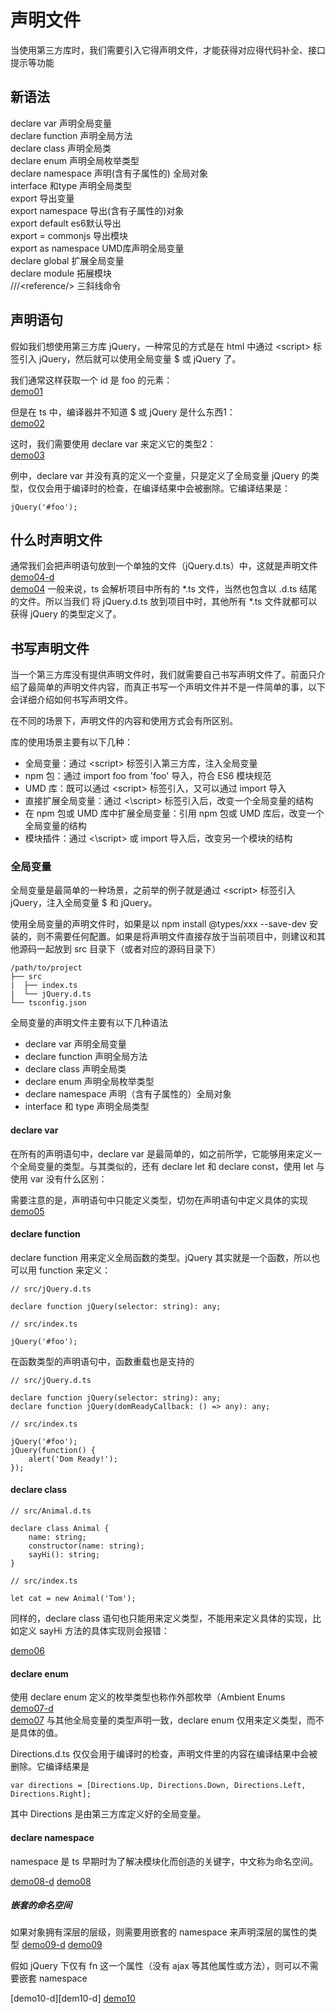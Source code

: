 # 声明文件

当使用第三方库时，我们需要引入它得声明文件，才能获得对应得代码补全、接口提示等功能

## 新语法

declare var 声明全局变量    
declare function 声明全局方法  
declare class 声明全局类  
declare enum 声明全局枚举类型  
declare namespace 声明(含有子属性的) 全局对象  
interface 和type 声明全局类型  
export 导出变量  
export namespace 导出(含有子属性的)对象  
export default es6默认导出  
export =    commonjs 导出模块  
export as namespace  UMD库声明全局变量    
declare global 扩展全局变量  
declare module 拓展模块  
///\<reference/> 三斜线命令    

## 声明语句
假如我们想使用第三方库 jQuery，一种常见的方式是在 html 中通过 \<script> 标签引入 jQuery，然后就可以使用全局变量 $ 或 jQuery 了。

我们通常这样获取一个 id 是 foo 的元素：  
[demo01][demo01] 

但是在 ts 中，编译器并不知道 $ 或 jQuery 是什么东西1：  
[demo02][demo02]

这时，我们需要使用 declare var 来定义它的类型2：  
[demo03][demo03]

例中，declare var 并没有真的定义一个变量，只是定义了全局变量 jQuery 的类型，仅仅会用于编译时的检查，在编译结果中会被删除。它编译结果是：

```
jQuery('#foo');
```
## 什么时声明文件
通常我们会把声明语句放到一个单独的文件（jQuery.d.ts）中，这就是声明文件  
[demo04-d][demo04-d]  
[demo04][demo04]
一般来说，ts 会解析项目中所有的 *.ts 文件，当然也包含以 .d.ts 结尾的文件。所以当我们  将 jQuery.d.ts 放到项目中时，其他所有 *.ts 文件就都可以获得 jQuery 的类型定义了。



## 书写声明文件
当一个第三方库没有提供声明文件时，我们就需要自己书写声明文件了。前面只介绍了最简单的声明文件内容，而真正书写一个声明文件并不是一件简单的事，以下会详细介绍如何书写声明文件。

在不同的场景下，声明文件的内容和使用方式会有所区别。

库的使用场景主要有以下几种：

* 全局变量：通过 \<script> 标签引入第三方库，注入全局变量
* npm 包：通过 import foo from 'foo' 导入，符合 ES6 模块规范
* UMD 库：既可以通过 \<script> 标签引入，又可以通过 import 导入
* 直接扩展全局变量：通过 <\script> 标签引入后，改变一个全局变量的结构
* 在 npm 包或 UMD 库中扩展全局变量：引用 npm 包或 UMD 库后，改变一个全局变量的结构
* 模块插件：通过 <\script> 或 import 导入后，改变另一个模块的结构

### 全局变量

全局变量是最简单的一种场景，之前举的例子就是通过 \<script> 标签引入 jQuery，注入全局变量 $ 和 jQuery。

使用全局变量的声明文件时，如果是以 npm install @types/xxx --save-dev 安装的，则不需要任何配置。如果是将声明文件直接存放于当前项目中，则建议和其他源码一起放到 src 目录下（或者对应的源码目录下）

```
/path/to/project
├── src
|  ├── index.ts
|  └── jQuery.d.ts
└── tsconfig.json
```

全局变量的声明文件主要有以下几种语法

 *    declare var 声明全局变量
 *    declare function 声明全局方法
 *    declare class 声明全局类
  *   declare enum 声明全局枚举类型
 *    declare namespace 声明（含有子属性的）全局对象
 *    interface 和 type 声明全局类型

#### declare var
在所有的声明语句中，declare var 是最简单的，如之前所学，它能够用来定义一个全局变量的类型。与其类似的，还有 declare let 和 declare const，使用 let 与使用 var 没有什么区别：

需要注意的是，声明语句中只能定义类型，切勿在声明语句中定义具体的实现
[demo05][demo05]

#### declare function

declare function 用来定义全局函数的类型。jQuery 其实就是一个函数，所以也可以用 function 来定义：
```
// src/jQuery.d.ts

declare function jQuery(selector: string): any;
```

```
// src/index.ts

jQuery('#foo');
```

在函数类型的声明语句中，函数重载也是支持的

```
// src/jQuery.d.ts

declare function jQuery(selector: string): any;
declare function jQuery(domReadyCallback: () => any): any;
```

```
// src/index.ts

jQuery('#foo');
jQuery(function() {
    alert('Dom Ready!');
});
```

####  declare class

```
// src/Animal.d.ts

declare class Animal {
    name: string;
    constructor(name: string);
    sayHi(): string;
}
```

```
// src/index.ts

let cat = new Animal('Tom');
```

同样的，declare class 语句也只能用来定义类型，不能用来定义具体的实现，比如定义 sayHi 方法的具体实现则会报错：

[demo06][demo06]


#### declare enum 

使用 declare enum 定义的枚举类型也称作外部枚举（Ambient Enums  
[demo07-d][demo07-d]  
[demo07][demo07]
与其他全局变量的类型声明一致，declare enum 仅用来定义类型，而不是具体的值。

Directions.d.ts 仅仅会用于编译时的检查，声明文件里的内容在编译结果中会被删除。它编译结果是
```
var directions = [Directions.Up, Directions.Down, Directions.Left, Directions.Right];
```
其中 Directions 是由第三方库定义好的全局变量。

####  declare namespace
namespace 是 ts 早期时为了解决模块化而创造的关键字，中文称为命名空间。

[demo08-d][demo08-d]
[demo08][demo08]

##### 嵌套的命名空间

如果对象拥有深层的层级，则需要用嵌套的 namespace 来声明深层的属性的类型
[demo09-d][demo09-d]
[demo09][demo09]


假如 jQuery 下仅有 fn 这一个属性（没有 ajax 等其他属性或方法），则可以不需要嵌套 namespace

[demo10-d][dem10-d]
[demo10][demo10]







[demo01]: ./01.ts
[demo02]: ./02.ts
[demo03]: ./03.ts
[demo04-d]:./04.d.ts
[demo04]: ./04.ts
[demo05]: ./05.ts
[demo06]: ./06.d.ts

[demo07-d]: ./07.d.ts
[demo07]: ./07.ts
[demo08-d]: ./08.d.ts
[demo08]: .08.ts
[demo09-d]: ./09.d.ts
[demo09]: ./09.ts
[demo10-d]: ./10.d.ts
[demo10]: ./10.ts

